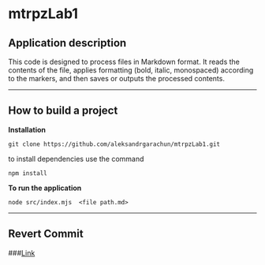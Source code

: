 # mtrpzLab1

## Application description
This code is designed to process files in Markdown format. It reads the contents of the file, applies formatting (bold, italic, monospaced) according to the markers, and then saves or outputs the processed contents.

---
## How to build a project

**Installation**
```
git clone https://github.com/aleksandrgarachun/mtrpzLab1.git
```
to install dependencies use the command
```
npm install
```

**To run the application**
```
node src/index.mjs  <file path.md>
```

---
## Revert Commit
###[Link](https://github.com/aleksandrgarachun/mtrpzLab1/commit/0c11ac94965392cde2600840c2038348ac829c10)
